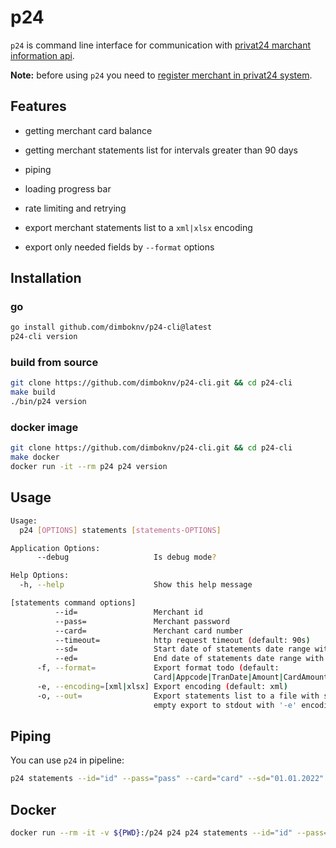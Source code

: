 # p24

`p24` is command line interface for communication with [privat24 marchant information api](https://api.privatbank.ua/#p24/main).

**Note:** before using `p24` you need to [register merchant in privat24 system](https://api.privatbank.ua/#p24/registration).

## Features

- getting merchant card balance

- getting merchant statements list for intervals greater than 90 days

- piping

- loading progress bar

- rate limiting and retrying

- export merchant statements list to a `xml|xlsx` encoding

- export only needed fields by `--format` options

## Installation

### go

```sh
go install github.com/dimboknv/p24-cli@latest
p24-cli version
```

### build from source

```sh
git clone https://github.com/dimboknv/p24-cli.git && cd p24-cli
make build
./bin/p24 version
```

### docker image

```sh
git clone https://github.com/dimboknv/p24-cli.git && cd p24-cli
make docker 
docker run -it --rm p24 p24 version
```

## Usage

```bash
Usage:
  p24 [OPTIONS] statements [statements-OPTIONS]

Application Options:
      --debug                   Is debug mode?

Help Options:
  -h, --help                    Show this help message

[statements command options]
          --id=                 Merchant id
          --pass=               Merchant password
          --card=               Merchant card number
          --timeout=            http request timeout (default: 90s)
          --sd=                 Start date of statements date range with "dd.mm.yyyy" layout
          --ed=                 End date of statements date range with "dd.mm.yyyy" layout
      -f, --format=             Export format todo (default:
                                Card|Appcode|TranDate|Amount|CardAmount|Rest|Terminal|Description|,)
      -e, --encoding=[xml|xlsx] Export encoding (default: xml)
      -o, --out=                Export statements list to a file with specified extname encoding. If
                                empty export to stdout with '-e' encoding
```

## Piping

You can use `p24` in pipeline:

```sh
p24 statements --id="id" --pass="pass" --card="card" --sd="01.01.2022" --ed="01.02.2022" --timeout=10s --encoding=xml | dasel -p xml
```

## Docker

```sh
docker run --rm -it -v ${PWD}:/p24 p24 p24 statements --id="id" --pass="pass" --card="card" --sd="01.01.2022" --ed="01.02.2022" --timeout=10s --out=out.xlsx
```

